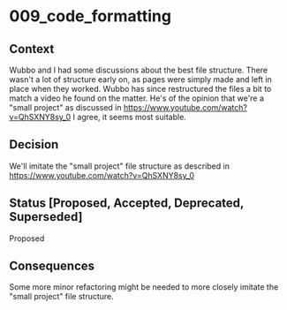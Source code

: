 # 009_code_formatting

## Context

Wubbo and I had some discussions about the best file structure. There wasn't a lot of structure early on, as pages were simply made and left in place when they worked.
Wubbo has since restructured the files a bit to match a video he found on the matter.
He's of the opinion that we're a "small project" as discussed in https://www.youtube.com/watch?v=QhSXNY8sy_0
I agree, it seems most suitable.

## Decision

We'll imitate the "small project" file structure as described in https://www.youtube.com/watch?v=QhSXNY8sy_0

## Status [Proposed, Accepted, Deprecated, Superseded]

Proposed

## Consequences

Some more minor refactoring might be needed to more closely imitate the "small project" file structure.
